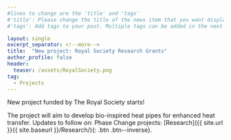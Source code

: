```yaml
---
#lines to change are the 'title' and 'tags'
#'title': Please change the title of the news item that you want displayed on the page 'News'
#'tags': Add tags to your post. Multiple tags can be added in the next line. The current list shows the ones already on the website. If your desired tag matches these then please retain, otherwise you can add more. Please make sure of the letter case; we would not want repeats like 'jobs' and 'jobs'

layout: single
excerpt_separator: <!--more-->
title:  "New project: Royal Society Research Grants"
author_profile: false		
header:
  teaser: /assets/RoyalSociety.png
tag: 							
  - Projects
---
```


New project funded by The Royal Society starts!

<!--more-->

The project will aim to develop bio-inspired heat pipes for enhanced heat transfer. Updates to follow on: Phase Change projects: [Research]({{ site.url }}{{ site.baseurl }}/Research/){: .btn .btn--inverse}.
